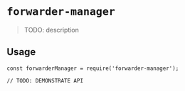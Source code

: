 # `forwarder-manager`

> TODO: description

## Usage

```
const forwarderManager = require('forwarder-manager');

// TODO: DEMONSTRATE API
```
